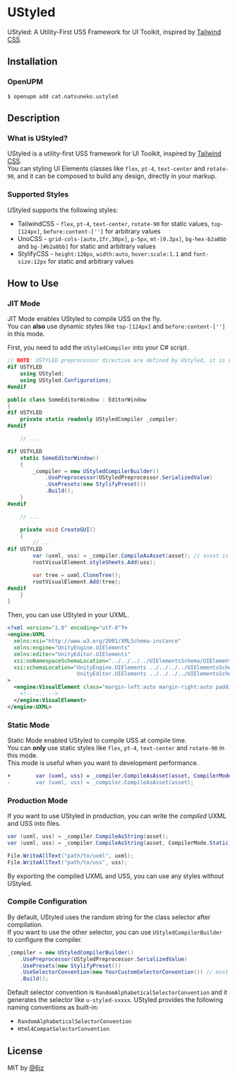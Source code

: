 # UStyled

UStyled: A Utility-First USS Framework for UI Toolkit, inspired by [Tailwind CSS](https://tailwindcss.com/).

## Installation

### OpenUPM

```
$ openupm add cat.natsuneko.ustyled
```

## Description

### What is UStyled?

UStyled is a utility-first USS framework for UI Toolkit, inspired by [Tailwind CSS](https://tailwindcss.com/).  
You can styling UI Elements classes like `flex`, `pt-4`, `text-center` and `rotate-90`, and it can be composed to build any design, directly in your markup.

### Supported Styles

UStyled supports the following styles:

- TailwindCSS - `flex`, `pt-4`, `text-center`, `rotate-90` for static values, `top-[124px]`, `before:content-['']` for arbitrary values
- UnoCSS - `grid-cols-[auto,1fr,30px]`, `p-5px`, `mt-[0.3px]`, `bg-hex-b2a8bb` and `bg-[#b2a8bb]` for static and arbitrary values
- StylifyCSS - `height:120px`, `width:auto`, `hover:scale:1.1` and `font-size:12px` for static and arbitrary values

## How to Use

### JIT Mode

JIT Mode enables UStyled to compile USS on the fly.  
You can **also** use dynamic styles like `top-[124px]` and `before:content-['']` in this mode.

First, you need to add the `UStyledCompiler` into your C# script.

```csharp
// NOTE: USTYLED preprocessor directive are defined by UStyled, it is useful to avoid compile error when you distribute your project to others.
#if USTYLED
    using UStyled;
    using UStyled.Configurations;
#endif

public class SomeEditorWindow : EditorWindow
{
#if USTYLED
    private static readonly UStyledCompiler _compiler;
#endif

    // ...

#if USTYLED
    static SomeEditorWindow()
    {
        _compiler = new UStyledCompilerBuilder()
            .UsePreprocessor(UStyledPreprocessor.SerializedValue)
            .UsePresets(new StylifyPreset())
            .Build();
    }
#endif

    // ...

    private void CreateGUI()
    {
        // ...
#if USTYLED
        var (uxml, uss) = _compiler.CompileAsAsset(asset); // asset is VisualTreeAsset
        rootVisualElement.styleSheets.Add(uss);

        var tree = uxml.CloneTree();
        rootVisualElement.Add(tree);
#endif
    }
}
```

Then, you can use UStyled in your UXML.

```xml
<?xml version="1.0" encoding="utf-8"?>
<engine:UXML
  xmlns:xsi="http://www.w3.org/2001/XMLSchema-instance"
  xmlns:engine="UnityEngine.UIElements"
  xmlns:editor="UnityEditor.UIElements"
  xsi:noNamespaceSchemaLocation="../../../../UIElementsSchema/UIElements.xsd"
  xsi:schemaLocation="UnityEngine.UIElements ../../../../UIElementsSchema/UnityEngine.UIElements.xsd
                      UnityEditor.UIElements ../../../../UIElementsSchema/UnityEditor.UIElements.xsd"
>
  <engine:VisualElement class="margin-left:auto margin-right:auto padding-left:16px padding-right:16px padding-top:8px padding-bottom:8px width:100%">
    <!-- ... -->
  </engine:VisualElement>
</engine:UXML>
```

### Static Mode

Static Mode enabled UStyled to compile USS at compile time.  
You can **only** use static styles like `flex`, `pt-4`, `text-center` and `rotate-90` in this mode.  
This mode is useful when you want to development performance.

```diff
+        var (uxml, uss) = _compiler.CompileAsAsset(asset, CompilerMode.Static);
-        var (uxml, uss) = _compiler.CompileAsAsset(asset);
```

### Production Mode

If you want to use UStyled in production, you can write the _compiled_ UXML and USS into files.

```csharp
var (uxml, uss) = _compiler.CompileAsString(asset);                      // JIT Mode
var (uxml, uss) = _compiler.CompileAsString(asset, CompilerMode.Static); // Static Mode

File.WriteAllText("path/to/uxml", uxml);
File.WriteAllText("path/to/uss", uss);
```

By exporting the compiled UXML and USS, you can use any styles without UStyled.

### Compile Configuration

By default, UStyled uses the random string for the class selector after compilation.  
If you want to use the other selector, you can use `UStyledCompilerBuilder` to configure the compiler.

```csharp
_compiler = new UStyledCompilerBuilder()
    .UsePreprocessor(UStyledPreprocessor.SerializedValue)
    .UsePresets(new StylifyPreset())
    .UseSelectorConvention(new YourCustomSelectorConvention()) // must implement IUStyledSelectorConvention interface
    .Build();
```

Default selector convention is `RandomAlphabeticalSelectorConvention` and it generates the selector like `u-styled-xxxxx`.
UStyled provides the following naming conventions as built-in:

- `RandomAlphabeticalSelectorConvention`
- `Html4CompatSelectorConvention`

## License

MIT by [@6jz](https://twitter.com/6jz)
